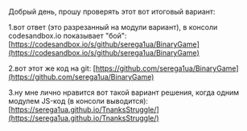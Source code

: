 Добрый день,  прошу проверять этот вот итоговый вариант:

1.вот ответ (это разрезанный на модули вариант), в консоли codesandbox.io показывает "бой":
[https://codesandbox.io/s/github/serega1ua/BinaryGame](https://codesandbox.io/s/github/serega1ua/BinaryGame)

2.вот этот же код на git:
[https://github.com/serega1ua/BinaryGame](https://github.com/serega1ua/BinaryGame)

3.ну мне лично нравится вот такой вариант решения, когда одним модулем JS-код (в консоли выводится):
[https://serega1ua.github.io/TnanksStruggle/](https://serega1ua.github.io/TnanksStruggle/)
